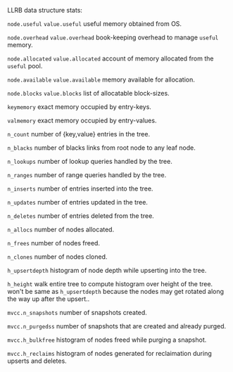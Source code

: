 LLRB data structure stats:

`node.useful`
`value.useful`
    useful memory obtained from OS.

`node.overhead`
`value.overhead`
    book-keeping overhead to manage `useful` memory.

`node.allocated`
`value.allocated`
    account of memory allocated from the `useful` pool.

`node.available`
`value.available`
    memory available for allocation.

`node.blocks`
`value.blocks`
    list of allocatable block-sizes.

`keymemory`
    exact memory occupied by entry-keys.

`valmemory`
    exact memory occupied by entry-values.

`n_count`
    number of {key,value} entries in the tree.

`n_blacks`
    number of blacks links from root node to any leaf node.

`n_lookups`
    number of lookup queries handled by the tree.

`n_ranges`
    number of range queries handled by the tree.

`n_inserts`
    number of entries inserted into the tree.

`n_updates`
    number of entries updated in the tree.

`n_deletes`
    number of entries deleted from the tree.

`n_allocs`
    number of nodes allocated.

`n_frees`
    number of nodes freed.

`n_clones`
    number of nodes cloned.

`h_upsertdepth`
    histogram of node depth while upserting into the tree.

`h_height`
    walk entire tree to compute histogram over height of the tree.
    won't be same as `h_upsertdepth` because the nodes may get
    rotated along the way up after the upsert..

`mvcc.n_snapshots`
    number of snapshots created.

`mvcc.n_purgedss`
    number of snapshots that are created and already purged.

`mvcc.h_bulkfree`
    histogram of nodes freed while purging a snapshot.

`mvcc.h_reclaims`
    histogram of nodes generated for reclaimation during upserts and deletes.
